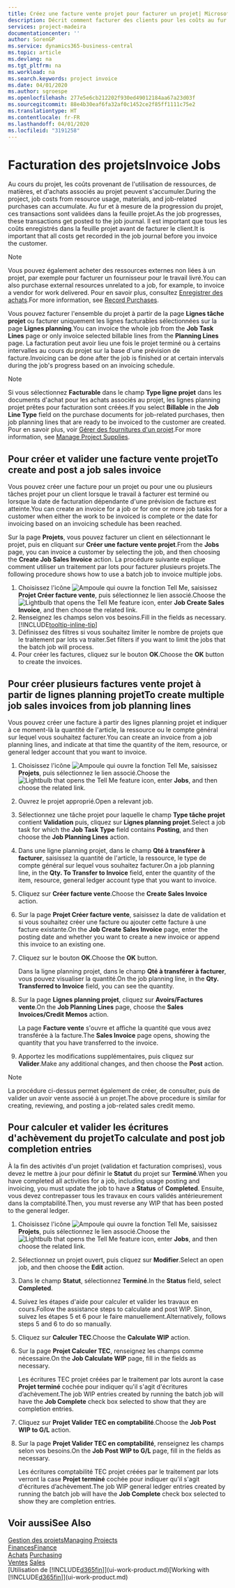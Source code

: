 ```yaml
---
title: Créez une facture vente projet pour facturer un projet| Microsoft Docs
description: Décrit comment facturer des clients pour les coûts au fur et à mesure de l'avancée du projet.
services: project-madeira
documentationcenter: ''
author: SorenGP
ms.service: dynamics365-business-central
ms.topic: article
ms.devlang: na
ms.tgt_pltfrm: na
ms.workload: na
ms.search.keywords: project invoice
ms.date: 04/01/2020
ms.author: sgroespe
ms.openlocfilehash: 277e5e6cb212202f930ed49012184aa67a23d03f
ms.sourcegitcommit: 88e4b30eaf6fa32af0c1452ce2f85ff1111c75e2
ms.translationtype: HT
ms.contentlocale: fr-FR
ms.lasthandoff: 04/01/2020
ms.locfileid: "3191258"
---
```

# <a name="invoice-jobs"></a><span data-ttu-id="48a5c-103">Facturation des projets</span><span class="sxs-lookup"><span data-stu-id="48a5c-103">Invoice Jobs</span></span>
<span data-ttu-id="48a5c-104">Au cours du projet, les coûts provenant de l'utilisation de ressources, de matières, et d'achats associés au projet peuvent s'accumuler.</span><span class="sxs-lookup"><span data-stu-id="48a5c-104">During the project, job costs from resource usage, materials, and job-related purchases can accumulate.</span></span> <span data-ttu-id="48a5c-105">Au fur et à mesure de la progression du projet, ces transactions sont validées dans la feuille projet.</span><span class="sxs-lookup"><span data-stu-id="48a5c-105">As the job progresses, these transactions get posted to the job journal.</span></span> <span data-ttu-id="48a5c-106">Il est important que tous les coûts enregistrés dans la feuille projet avant de facturer le client.</span><span class="sxs-lookup"><span data-stu-id="48a5c-106">It is important that all costs get recorded in the job journal before you invoice the customer.</span></span>

> [!NOTE]
> <span data-ttu-id="48a5c-107">Vous pouvez également acheter des ressources externes non liées à un projet, par exemple pour facturer un fournisseur pour le travail livré.</span><span class="sxs-lookup"><span data-stu-id="48a5c-107">You can also purchase external resources unrelated to a job, for example, to invoice a vendor for work delivered.</span></span> <span data-ttu-id="48a5c-108">Pour en savoir plus, consultez [Enregistrer des achats](purchasing-how-record-purchases.md).</span><span class="sxs-lookup"><span data-stu-id="48a5c-108">For more information, see [Record Purchases](purchasing-how-record-purchases.md).</span></span>

<span data-ttu-id="48a5c-109">Vous pouvez facturer l'ensemble du projet à partir de la page **Lignes tâche projet** ou facturer uniquement les lignes facturables sélectionnées sur la page **Lignes planning**.</span><span class="sxs-lookup"><span data-stu-id="48a5c-109">You can invoice the whole job from the **Job Task Lines** page or only invoice selected billable lines from the **Planning Lines** page.</span></span> <span data-ttu-id="48a5c-110">La facturation peut avoir lieu une fois le projet terminé ou à certains intervalles au cours du projet sur la base d'une prévision de facture.</span><span class="sxs-lookup"><span data-stu-id="48a5c-110">Invoicing can be done after the job is finished or at certain intervals during the job's progress based on an invoicing schedule.</span></span>

> [!NOTE]  
>   <span data-ttu-id="48a5c-111">Si vous sélectionnez **Facturable** dans le champ **Type ligne projet** dans les documents d'achat pour les achats associés au projet, les lignes planning projet prêtes pour facturation sont créées.</span><span class="sxs-lookup"><span data-stu-id="48a5c-111">If you select **Billable** in the **Job Line Type** field on the purchase documents for job-related purchases, then job planning lines that are ready to be invoiced to the customer are created.</span></span> <span data-ttu-id="48a5c-112">Pour en savoir plus, voir [Gérer des fournitures d'un projet](projects-how-manage-project-supplies.md).</span><span class="sxs-lookup"><span data-stu-id="48a5c-112">For more information, see [Manage Project Supplies](projects-how-manage-project-supplies.md).</span></span>

## <a name="to-create-and-post-a-job-sales-invoice"></a><span data-ttu-id="48a5c-113">Pour créer et valider une facture vente projet</span><span class="sxs-lookup"><span data-stu-id="48a5c-113">To create and post a job sales invoice</span></span>
<span data-ttu-id="48a5c-114">Vous pouvez créer une facture pour un projet ou pour une ou plusieurs tâches projet pour un client lorsque le travail à facturer est terminé ou lorsque la date de facturation dépendante d'une prévision de facture est atteinte.</span><span class="sxs-lookup"><span data-stu-id="48a5c-114">You can create an invoice for a job or for one or more job tasks for a customer when either the work to be invoiced is complete or the date for invoicing based on an invoicing schedule has been reached.</span></span>

<span data-ttu-id="48a5c-115">Sur la page **Projets**, vous pouvez facturer un client en sélectionnant le projet, puis en cliquant sur **Créer une facture vente projet**.</span><span class="sxs-lookup"><span data-stu-id="48a5c-115">From the **Jobs** page, you can invoice a customer by selecting the job, and then choosing the **Create Job Sales Invoice** action.</span></span> <span data-ttu-id="48a5c-116">La procédure suivante explique comment utiliser un traitement par lots pour facturer plusieurs projets.</span><span class="sxs-lookup"><span data-stu-id="48a5c-116">The following procedure shows how to use a batch job to invoice multiple jobs.</span></span>  

1. <span data-ttu-id="48a5c-117">Choisissez l'icône ![Ampoule qui ouvre la fonction Tell Me](media/ui-search/search_small.png "Dites-moi ce que vous voulez faire"), saisissez **Projet Créer facture vente**, puis sélectionnez le lien associé.</span><span class="sxs-lookup"><span data-stu-id="48a5c-117">Choose the ![Lightbulb that opens the Tell Me feature](media/ui-search/search_small.png "Tell me what you want to do") icon, enter **Job Create Sales Invoice**, and then choose the related link.</span></span>  
2. <span data-ttu-id="48a5c-118">Renseignez les champs selon vos besoins.</span><span class="sxs-lookup"><span data-stu-id="48a5c-118">Fill in the fields as necessary.</span></span> [!INCLUDE[tooltip-inline-tip](includes/tooltip-inline-tip_md.md)]
3. <span data-ttu-id="48a5c-119">Définissez des filtres si vous souhaitez limiter le nombre de projets que le traitement par lots va traiter.</span><span class="sxs-lookup"><span data-stu-id="48a5c-119">Set filters if you want to limit the jobs that the batch job will process.</span></span>
4. <span data-ttu-id="48a5c-120">Pour créer les factures, cliquez sur le bouton **OK**.</span><span class="sxs-lookup"><span data-stu-id="48a5c-120">Choose the **OK** button to create the invoices.</span></span>  

## <a name="to-create-multiple-job-sales-invoices-from-job-planning-lines"></a><span data-ttu-id="48a5c-121">Pour créer plusieurs factures vente projet à partir de lignes planning projet</span><span class="sxs-lookup"><span data-stu-id="48a5c-121">To create multiple job sales invoices from job planning lines</span></span>
<span data-ttu-id="48a5c-122">Vous pouvez créer une facture à partir des lignes planning projet et indiquer à ce moment-là la quantité de l'article, la ressource ou le compte général sur lequel vous souhaitez facturer.</span><span class="sxs-lookup"><span data-stu-id="48a5c-122">You can create an invoice from a job planning lines, and indicate at that time the quantity of the item, resource, or general ledger account that you want to invoice.</span></span>

1. <span data-ttu-id="48a5c-123">Choisissez l'icône ![Ampoule qui ouvre la fonction Tell Me](media/ui-search/search_small.png "Dites-moi ce que vous voulez faire"), saisissez **Projets**, puis sélectionnez le lien associé.</span><span class="sxs-lookup"><span data-stu-id="48a5c-123">Choose the ![Lightbulb that opens the Tell Me feature](media/ui-search/search_small.png "Tell me what you want to do") icon, enter **Jobs**, and then choose the related link.</span></span>
2. <span data-ttu-id="48a5c-124">Ouvrez le projet approprié.</span><span class="sxs-lookup"><span data-stu-id="48a5c-124">Open a relevant job.</span></span>
3. <span data-ttu-id="48a5c-125">Sélectionnez une tâche projet pour laquelle le champ **Type tâche projet** contient **Validation** puis, cliquez sur **Lignes planning projet**.</span><span class="sxs-lookup"><span data-stu-id="48a5c-125">Select a job task for which the **Job Task Type** field contains **Posting**, and then choose the **Job Planning Lines** action.</span></span>  
4. <span data-ttu-id="48a5c-126">Dans une ligne planning projet, dans le champ **Qté à transférer à facturer**, saisissez la quantité de l'article, la ressource, le type de compte général sur lequel vous souhaitez facturer.</span><span class="sxs-lookup"><span data-stu-id="48a5c-126">On a job planning line, in the **Qty. To Transfer to Invoice** field, enter the quantity of the item, resource, general ledger account type that you want to invoice.</span></span>  
5. <span data-ttu-id="48a5c-127">Cliquez sur **Créer facture vente**.</span><span class="sxs-lookup"><span data-stu-id="48a5c-127">Choose the **Create Sales Invoice** action.</span></span>
6. <span data-ttu-id="48a5c-128">Sur la page **Projet Créer facture vente**, saisissez la date de validation et si vous souhaitez créer une facture ou ajouter cette facture à une facture existante.</span><span class="sxs-lookup"><span data-stu-id="48a5c-128">On the **Job Create Sales Invoice** page, enter the posting date and whether you want to create a new invoice or append this invoice to an existing one.</span></span>
7. <span data-ttu-id="48a5c-129">Cliquez sur le bouton **OK**.</span><span class="sxs-lookup"><span data-stu-id="48a5c-129">Choose the **OK** button.</span></span>  

    <span data-ttu-id="48a5c-130">Dans la ligne planning projet, dans le champ **Qté à transférer à facturer**, vous pouvez visualiser la quantité.</span><span class="sxs-lookup"><span data-stu-id="48a5c-130">On the job planning line, in the **Qty. Transferred to Invoice** field, you can see the quantity.</span></span>
8. <span data-ttu-id="48a5c-131">Sur la page **Lignes planning projet**, cliquez sur **Avoirs/Factures vente**.</span><span class="sxs-lookup"><span data-stu-id="48a5c-131">On the **Job Planning Lines** page, choose the **Sales Invoices/Credit Memos** action.</span></span>

    <span data-ttu-id="48a5c-132">La page **Facture vente** s'ouvre et affiche la quantité que vous avez transférée à la facture.</span><span class="sxs-lookup"><span data-stu-id="48a5c-132">The **Sales Invoice** page opens, showing the quantity that you have transferred to the invoice.</span></span>  
9. <span data-ttu-id="48a5c-133">Apportez les modifications supplémentaires, puis cliquez sur **Valider**.</span><span class="sxs-lookup"><span data-stu-id="48a5c-133">Make any additional changes, and then choose the **Post** action.</span></span>

> [!NOTE]  
>   <span data-ttu-id="48a5c-134">La procédure ci-dessus permet également de créer, de consulter, puis de valider un avoir vente associé à un projet.</span><span class="sxs-lookup"><span data-stu-id="48a5c-134">The above procedure is similar for creating, reviewing, and posting a job-related sales credit memo.</span></span>

## <a name="to-calculate-and-post-job-completion-entries"></a><span data-ttu-id="48a5c-135">Pour calculer et valider les écritures d'achèvement du projet</span><span class="sxs-lookup"><span data-stu-id="48a5c-135">To calculate and post job completion entries</span></span>
<span data-ttu-id="48a5c-136">À la fin des activités d'un projet (validation et facturation comprises), vous devez le mettre à jour pour définir le **Statut** du projet sur **Terminé**.</span><span class="sxs-lookup"><span data-stu-id="48a5c-136">When you have completed all activities for a job, including usage posting and invoicing, you must update the job to have a **Status** of **Completed**.</span></span> <span data-ttu-id="48a5c-137">Ensuite, vous devez contrepasser tous les travaux en cours validés antérieurement dans la comptabilité.</span><span class="sxs-lookup"><span data-stu-id="48a5c-137">Then, you must reverse any WIP that has been posted to the general ledger.</span></span>

1. <span data-ttu-id="48a5c-138">Choisissez l'icône ![Ampoule qui ouvre la fonction Tell Me](media/ui-search/search_small.png "Dites-moi ce que vous voulez faire"), saisissez **Projets**, puis sélectionnez le lien associé.</span><span class="sxs-lookup"><span data-stu-id="48a5c-138">Choose the ![Lightbulb that opens the Tell Me feature](media/ui-search/search_small.png "Tell me what you want to do") icon, enter **Jobs**, and then choose the related link.</span></span>  
2. <span data-ttu-id="48a5c-139">Sélectionnez un projet ouvert, puis cliquez sur **Modifier**.</span><span class="sxs-lookup"><span data-stu-id="48a5c-139">Select an open job, and then choose the **Edit** action.</span></span>
3. <span data-ttu-id="48a5c-140">Dans le champ **Statut**, sélectionnez **Terminé**.</span><span class="sxs-lookup"><span data-stu-id="48a5c-140">In the **Status** field, select **Completed**.</span></span>
4. <span data-ttu-id="48a5c-141">Suivez les étapes d'aide pour calculer et valider les travaux en cours.</span><span class="sxs-lookup"><span data-stu-id="48a5c-141">Follow the assistance steps to calculate and post WIP.</span></span> <span data-ttu-id="48a5c-142">Sinon, suivez les étapes 5 et 6 pour le faire manuellement.</span><span class="sxs-lookup"><span data-stu-id="48a5c-142">Alternatively, follows steps 5 and 6 to do so manually.</span></span>  
5. <span data-ttu-id="48a5c-143">Cliquez sur **Calculer TEC**.</span><span class="sxs-lookup"><span data-stu-id="48a5c-143">Choose the **Calculate WIP** action.</span></span>
6. <span data-ttu-id="48a5c-144">Sur la page **Projet Calculer TEC**, renseignez les champs comme nécessaire.</span><span class="sxs-lookup"><span data-stu-id="48a5c-144">On the **Job Calculate WIP** page, fill in the fields as necessary.</span></span>  

     <span data-ttu-id="48a5c-145">Les écritures TEC projet créées par le traitement par lots auront la case **Projet terminé** cochée pour indiquer qu'il s'agit d'écritures d’achèvement.</span><span class="sxs-lookup"><span data-stu-id="48a5c-145">The job WIP entries created by running the batch job will have the **Job Complete** check box selected to show that they are completion entries.</span></span>  
7. <span data-ttu-id="48a5c-146">Cliquez sur **Projet Valider TEC en comptabilité**.</span><span class="sxs-lookup"><span data-stu-id="48a5c-146">Choose the **Job Post WIP to G/L** action.</span></span>
8. <span data-ttu-id="48a5c-147">Sur la page **Projet Valider TEC en comptabilité**, renseignez les champs selon vos besoins.</span><span class="sxs-lookup"><span data-stu-id="48a5c-147">On the **Job Post WIP to G/L** page, fill in the fields as necessary.</span></span>  

     <span data-ttu-id="48a5c-148">Les écritures comptabilité TEC projet créées par le traitement par lots verront la case **Projet terminé** cochée pour indiquer qu'il s'agit d'écritures d’achèvement.</span><span class="sxs-lookup"><span data-stu-id="48a5c-148">The job WIP general ledger entries created by running the batch job will have the **Job Complete** check box selected to show they are completion entries.</span></span>

## <a name="see-also"></a><span data-ttu-id="48a5c-149">Voir aussi</span><span class="sxs-lookup"><span data-stu-id="48a5c-149">See Also</span></span>
[<span data-ttu-id="48a5c-150">Gestion des projets</span><span class="sxs-lookup"><span data-stu-id="48a5c-150">Managing Projects</span></span>](projects-manage-projects.md)  
[<span data-ttu-id="48a5c-151">Finances</span><span class="sxs-lookup"><span data-stu-id="48a5c-151">Finance</span></span>](finance.md)  
<span data-ttu-id="48a5c-152">[Achats](purchasing-manage-purchasing.md)       </span><span class="sxs-lookup"><span data-stu-id="48a5c-152">[Purchasing](purchasing-manage-purchasing.md)       </span></span>  
<span data-ttu-id="48a5c-153">[Ventes](sales-manage-sales.md)    </span><span class="sxs-lookup"><span data-stu-id="48a5c-153">[Sales](sales-manage-sales.md)    </span></span>  
<span data-ttu-id="48a5c-154">[Utilisation de [!INCLUDE[d365fin](includes/d365fin_md.md)]](ui-work-product.md)</span><span class="sxs-lookup"><span data-stu-id="48a5c-154">[Working with [!INCLUDE[d365fin](includes/d365fin_md.md)]](ui-work-product.md)</span></span>  
